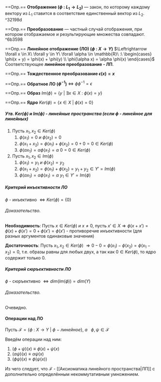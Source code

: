 ==Опр.== **Отображение ($\phi\ :\ L_1 \rightarrow L_2$)** — закон, по которому каждому вектору из $L_1$ ставится в соответствие единственный вектор из $L_2$. ^32198d

==Опр.== **Преобразование** — частный случай отображения, при котором отображаемое  и результирующие множества совпадают. ^6b3598

==Опр.== **Линейное отображение (ЛО) ($\phi\ :\ X \rightarrow Y$)**  $\Leftrightarrow \forall x \in X\ \forall y \in Y\ \forall \alpha \in \mathbb{R}\ :\ \begin{cases} \phi(x + y) = \phi(x) + \phi(y) \\ \phi(\alpha x) = \alpha \phi(x) \end{cases}$
Соответствующее **линейное преобразование - ЛП**.

==Опр.== **Тождественное преобразование $\epsilon(x) = x$**

==Опр.== **Обратное ЛО ($\phi^{-1}$)** $\Leftrightarrow\ \phi\phi^{-1} = \epsilon$

==Опр.== **Образ** $Im(\phi) = \{y\ |\ \exists x \in X\ :\ \phi(x) = y\}$

==Опр.== **Ядро** $Ker(\phi) = \{x \in X\ |\ \phi(x) = 0\}$

##### Утв. $Ker(\phi)\ и\ Im(\phi)$ - линейные пространства *(если $\phi$ - линейное для линейных)*

1. Пусть $x_1, x_2 \in Ker(\phi)$
	1. $\phi(x_1) = 0\ и\ \phi(x_2) = 0$
	2. $\phi(x_1 + x_2) = \phi(x_1) + \phi(x_2) = 0 + 0 = 0 \in Ker(\phi)$
	3. $\phi(\alpha x_1) = \alpha \phi(x_1) = \alpha\ 0 = 0 \in Ker(\phi)$
2. Пусть $x_1, x_2 \in Im(\phi)$
	1. $\phi(x_1) = y_1\ и\ \phi(x_2) = y_2$
	2. $\phi(x_1 + x_2) = \phi(x_1) + \phi(x_2) = y_1 + y_2 \in Y' = Im(\phi)$
	3. $\phi(\alpha x_1) = \alpha \phi(x_1) = \alpha\ y_1 \in Y' = Im(\phi)$

##### Критерий инъективности ЛО

$\phi$ - инъективно $\Leftrightarrow Ker(\phi) = \{0\}$

###### Доказательство.

**Необходимость**: Пусть $x \in Ker(\phi)\ и\ x \neq 0$, пусть $x' \in X \Rightarrow \phi(x + x') = \phi(x) + \phi(x') = 0 + \phi(x') = \phi(x')$ - противоречие инъективности (для разных аргументов одинаковые значения)

**Достаточность**: Пусть $x_1, x_2 \in Ker(\phi)\ \Rightarrow 0 - 0 = \phi(x_1) - \phi(x_2) = \phi(x_1 - x_2) = 0$, т.е. образы равны для любых двух, а так как $0 \in Ker(\phi)$, то ядро содержит только 0.

##### Критерий сюръективности ЛО

$\phi$ - сюръективно $\Leftrightarrow dim(Im(\phi)) = dim(Y)$

###### Доказательство.
Очевидно.

#### Операции над ЛО

Пусть $\mathcal{F} = \{\phi\ :\ X \rightarrow Y\ |\ \phi\ -\ линейное\},\ а\ \ \ \phi, \psi \in \mathcal{F}$

Введём операции над ним:
1. $(\phi + \psi)(x) \equiv \phi(x) + \psi(x)$
2. $(\alpha \psi)(x) \equiv \alpha \psi(x)$
3. $(\phi \psi)(x) \equiv \phi(\psi(x))$

Из чего следует, что $\mathcal{F}$ - [[Аксиоматика линейного пространства|ЛП]] с дополнительно определённым некоммутативным умножением.

